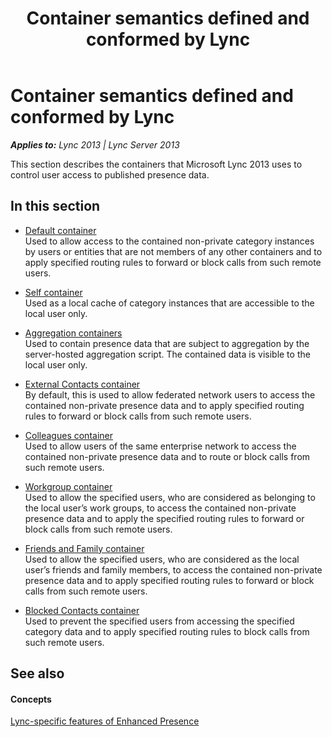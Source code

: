 ﻿---
title: Container semantics defined and conformed by Lync
TOCTitle: Container semantics defined and conformed by Lync
ms:assetid: cc304c9b-6808-493a-80de-c5d0b812e05a
ms:mtpsurl: https://msdn.microsoft.com/en-us/library/Dn454663(v=office.15)
ms:contentKeyID: 57093186
ms.date: 07/24/2014
mtps_version: v=office.15
---

# Container semantics defined and conformed by Lync


_**Applies to:** Lync 2013 | Lync Server 2013_

This section describes the containers that Microsoft Lync 2013 uses to control user access to published presence data.

## In this section

  - [Default container](default-container.md)  
    Used to allow access to the contained non-private category instances by users or entities that are not members of any other containers and to apply specified routing rules to forward or block calls from such remote users.

  - [Self container](self-container.md)  
    Used as a local cache of category instances that are accessible to the local user only.

  - [Aggregation containers](aggregation-containers.md)  
    Used to contain presence data that are subject to aggregation by the server-hosted aggregation script. The contained data is visible to the local user only.

  - [External Contacts container](external-contacts-container.md)  
    By default, this is used to allow federated network users to access the contained non-private presence data and to apply specified routing rules to forward or block calls from such remote users.

  - [Colleagues container](colleagues-container.md)  
    Used to allow users of the same enterprise network to access the contained non-private presence data and to route or block calls from such remote users.

  - [Workgroup container](workgroup-container.md)  
    Used to allow the specified users, who are considered as belonging to the local user’s work groups, to access the contained non-private presence data and to apply the specified routing rules to forward or block calls from such remote users.

  - [Friends and Family container](friends-and-family-container.md)  
    Used to allow the specified users, who are considered as the local user’s friends and family members, to access the contained non-private presence data and to apply specified routing rules to forward or block calls from such remote users.

  - [Blocked Contacts container](blocked-contacts-container.md)  
    Used to prevent the specified users from accessing the specified category data and to apply specified routing rules to block calls from such remote users.

## See also

#### Concepts

[Lync-specific features of Enhanced Presence](lync-specific-features-of-enhanced-presence.md)

